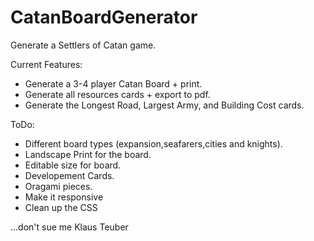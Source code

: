 # CatanBoardGenerator
Generate a Settlers of Catan game.

Current Features:

- Generate a 3-4 player Catan Board + print.
- Generate all resources cards + export to pdf.
- Generate the Longest Road, Largest Army, and Building Cost cards.


ToDo:

- Different board types (expansion,seafarers,cities and knights).
- Landscape Print for the board.
- Editable size for board.
- Developement Cards.
- Oragami pieces.
- Make it responsive
- Clean up the CSS







...don't sue me Klaus Teuber
